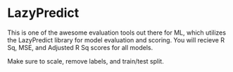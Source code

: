 # LazyPredict
This is one of the awesome evaluation tools out there for ML, which utilizes the LazyPredict library for model evaluation and scoring.
You will recieve R Sq, MSE, and Adjusted R Sq scores for all models.

Make sure to scale, remove labels, and train/test split.
